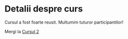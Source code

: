 # Detalii despre curs

Cursul a fost foarte reusit. Multumim tuturor participantilor!

Mergi la [Cursul 2](curs-2.md)